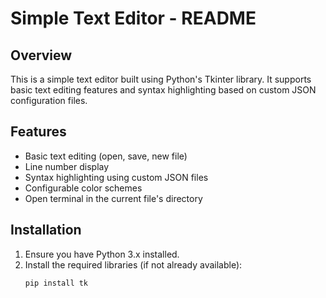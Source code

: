 # Simple Text Editor - README

## Overview
This is a simple text editor built using Python's Tkinter library. It supports basic text editing features and syntax highlighting based on custom JSON configuration files.

## Features
- Basic text editing (open, save, new file)
- Line number display
- Syntax highlighting using custom JSON files
- Configurable color schemes
- Open terminal in the current file's directory

## Installation
1. Ensure you have Python 3.x installed.
2. Install the required libraries (if not already available):
   ```bash
   pip install tk
